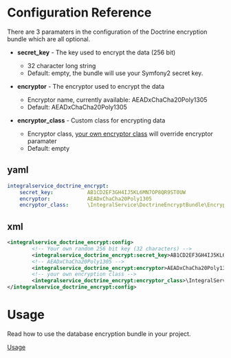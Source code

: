 # Configuration Reference

There are 3 paramaters in the configuration of the Doctrine encryption bundle which are all optional.

* **secret_key** - The key used to encrypt the data (256 bit)
    * 32 character long string
    * Default: empty, the bundle will use your Symfony2 secret key.

* **encryptor** - The encryptor used to encrypt the data
    * Encryptor name, currently available: AEADxChaCha20Poly1305
    * Default: AEADxChaCha20Poly1305

* **encryptor_class** - Custom class for encrypting data
    * Encryptor class, [your own encryptor class](https://github.com/integralservice/DoctrineEncryptBundle/blob/master/Resources/doc/custom_encryptor.md) will override encryptor paramater
    * Default: empty
    
## yaml

``` yaml
integralservice_doctrine_encrypt:
    secret_key:           AB1CD2EF3GH4IJ5KL6MN7OP8QR9ST0UW                                      # Your own random 256 bit key (32 characters)
    encryptor:            AEADxChaCha20Poly1305                                                 # AEADxChaCha20Poly1305Encryptor
    encryptor_class:      \IntegralService\DoctrineEncryptBundle\Encryptors\AEADxChaCha20Poly1305Encryptor # your own encryption class
```

## xml

``` xml 
<integralservice_doctrine_encrypt:config>
        <!-- Your own random 256 bit key (32 characters) -->
        <integralservice_doctrine_encrypt:secret_key>AB1CD2EF3GH4IJ5KL6MN7OP8QR9ST0UW</integralservice_doctrine_encrypt:secret_key>
        <!-- AEADxChaCha20Poly1305 -->
        <integralservice_doctrine_encrypt:encryptor>AEADxChaCha20Poly1305</integralservice_doctrine_encrypt:encryptor>
        <!-- your own encryption class -->
        <integralservice_doctrine_encrypt:encryptor_class>\IntegralService\DoctrineEncryptBundle\Encryptors\AEADxChaCha20Poly1305Encryptor</integralservice_doctrine_encrypt:encryptor_class>
</integralservice_doctrine_encrypt:config>
```

# Usage

Read how to use the database encryption bundle in your project.

[Usage](https://github.com/integralservice/DoctrineEncryptBundle/blob/master/Resources/doc/usage.md)